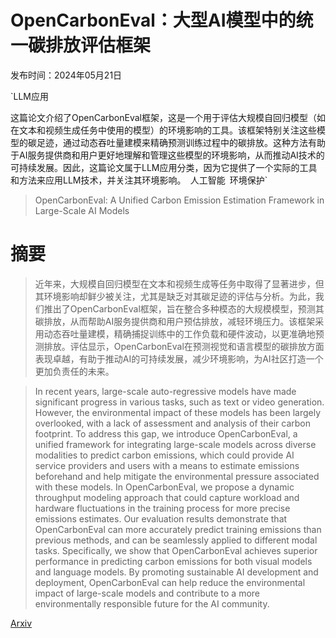 # OpenCarbonEval：大型AI模型中的统一碳排放评估框架

发布时间：2024年05月21日

`LLM应用

这篇论文介绍了OpenCarbonEval框架，这是一个用于评估大规模自回归模型（如在文本和视频生成任务中使用的模型）的环境影响的工具。该框架特别关注这些模型的碳足迹，通过动态吞吐量建模来精确预测训练过程中的碳排放。这种方法有助于AI服务提供商和用户更好地理解和管理这些模型的环境影响，从而推动AI技术的可持续发展。因此，这篇论文属于LLM应用分类，因为它提供了一个实际的工具和方法来应用LLM技术，并关注其环境影响。` `人工智能` `环境保护`

> OpenCarbonEval: A Unified Carbon Emission Estimation Framework in Large-Scale AI Models

# 摘要

> 近年来，大规模自回归模型在文本和视频生成等任务中取得了显著进步，但其环境影响却鲜少被关注，尤其是缺乏对其碳足迹的评估与分析。为此，我们推出了OpenCarbonEval框架，旨在整合多种模态的大规模模型，预测其碳排放，从而帮助AI服务提供商和用户预估排放，减轻环境压力。该框架采用动态吞吐量建模，精确捕捉训练中的工作负载和硬件波动，以更准确地预测排放。评估显示，OpenCarbonEval在预测视觉和语言模型的碳排放方面表现卓越，有助于推动AI的可持续发展，减少环境影响，为AI社区打造一个更加负责任的未来。

> In recent years, large-scale auto-regressive models have made significant progress in various tasks, such as text or video generation. However, the environmental impact of these models has been largely overlooked, with a lack of assessment and analysis of their carbon footprint. To address this gap, we introduce OpenCarbonEval, a unified framework for integrating large-scale models across diverse modalities to predict carbon emissions, which could provide AI service providers and users with a means to estimate emissions beforehand and help mitigate the environmental pressure associated with these models. In OpenCarbonEval, we propose a dynamic throughput modeling approach that could capture workload and hardware fluctuations in the training process for more precise emissions estimates. Our evaluation results demonstrate that OpenCarbonEval can more accurately predict training emissions than previous methods, and can be seamlessly applied to different modal tasks. Specifically, we show that OpenCarbonEval achieves superior performance in predicting carbon emissions for both visual models and language models. By promoting sustainable AI development and deployment, OpenCarbonEval can help reduce the environmental impact of large-scale models and contribute to a more environmentally responsible future for the AI community.

[Arxiv](https://arxiv.org/abs/2405.12843)